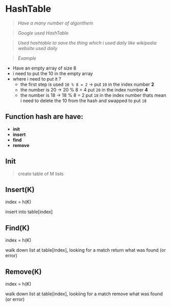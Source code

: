 # HashTable

> *Have a many number of algorithem*

> *Google used HashTable*

> *Used hashtable to save the thing which i used daily like wikipedia website used daily*

> *Example*

* Have an empty array of size 8
* i need to put the 10 in the empty array
* where i need to put it ?
    * the first step is used `10 % 8 = 2` -> put `10` in the index number **2**
    * the number is 20 -> 20 % 8 = 4 put `20` in the index number **4**
    * the number is 18 -> 18 % 8 = 2 put `18` in the index number thats mean i need to delete the 10 from the hash and swapped to put `18` 

## Function hash are have:

* **init**
* **insert**
* **find**
* **remove**

## Init

>create table of M lists

## Insert(K)

index = h(K)

insert into table[index]

## Find(K)

index = h(K)

walk down list at table[index], looking for a match return what was found (or error)

## Remove(K)

index = h(K)

walk down list at table[index], lookiing for a match remove what was found (or error)

